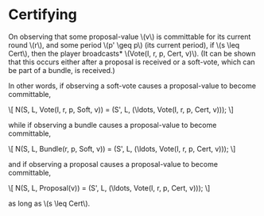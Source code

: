 # Certifying


On observing that some proposal-value \\(v\\) is committable for its
current round \\(r\\), and some period \\(p' \geq p\\) (its current period),
if \\(s \leq Cert\\), then the player broadcasts*
\\(Vote(I, r, p, Cert, v)\\). (It can be shown that this occurs either
after a proposal is received or a soft-vote, which can be part of a
bundle, is received.)

In other words, if observing a soft-vote causes a proposal-value to
become committable,

\\[
N(S, L, Vote(I, r, p, Soft, v)) = (S', L, (\ldots, Vote(I, r, p, Cert, v)));
\\]

while if observing a bundle causes a proposal-value to become
committable,

\\[
N(S, L, Bundle(r, p, Soft, v)) = (S', L, (\ldots, Vote(I, r, p, Cert, v)));
\\]

and if observing a proposal causes a proposal-value to become
committable,

\\[
N(S, L, Proposal(v)) = (S', L, (\ldots, Vote(I, r, p, Cert, v)));
\\]

as long as \\(s \leq Cert\\).